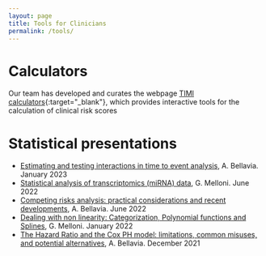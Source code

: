 ```yaml
---
layout: page
title: Tools for Clinicians
permalink: /tools/
---
```


# Calculators

Our team has developed and curates the webpage [TIMI calculators](https://timibiostat.shinyapps.io/calculators/){:target="_blank"}, which provides interactive tools for the calculation of clinical risk scores 

# Statistical presentations

* <a href="https://timibiostat.github.io/docs/2023_01_19_interaction_final.pdf" target="_blank">Estimating and testing interactions in time to event analysis</a>, A. Bellavia. January 2023
* <a href="https://timibiostat.github.io/docs/2022_10_27_transcriptomics_analysis.pdf" target="_blank">Statistical analysis of transcriptomics (miRNA) data</a>, G. Melloni. June 2022
* <a href="https://timibiostat.github.io/docs/2022_06_23_competingrisks.pdf" target="_blank">Competing risks analysis: practical considerations and recent developments</a>, A. Bellavia. June 2022
* <a href="https://timibiostat.github.io/docs/2022_01_20_splines_Melloni.pdf" target="_blank">Dealing with non
linearity: Categorization, Polynomial functions and Splines</a>, G. Melloni. January 2022
* <a href="https://timibiostat.github.io/docs/2021_12_14_Cox_limitations.pdf" target="_blank">The Hazard Ratio and the Cox PH model: limitations, common misuses, and potential alternatives</a>, A. Bellavia. December 2021